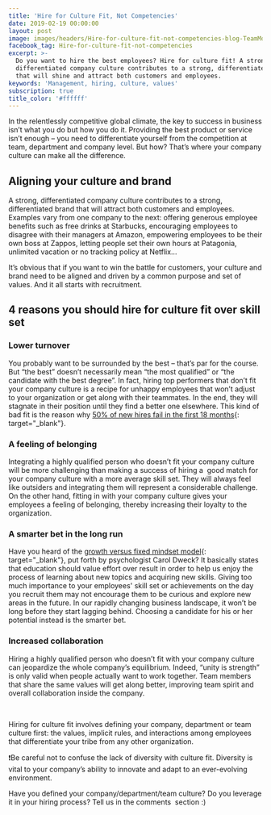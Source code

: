 ```yaml
---
title: 'Hire for Culture Fit, Not Competencies'
date: 2019-02-19 00:00:00
layout: post
image: images/headers/Hire-for-culture-fit-not-competencies-blog-TeamMood.jpg
facebook_tag: Hire-for-culture-fit-not-competencies
excerpt: >-
  Do you want to hire the best employees? Hire for culture fit! A strong,
  differentiated company culture contributes to a strong, differentiated brand
  that will shine and attract both customers and employees.
keywords: 'Management, hiring, culture, values'
subscription: true
title_color: '#ffffff'
---
```


In the relentlessly competitive global climate, the key to success in business isn’t what you do but how you do it. Providing the best product or service isn’t enough – you need to differentiate yourself from the competition at team, department and company level. But how? That’s where your company culture can make all the difference.

## Aligning your culture and brand

A strong, differentiated company culture contributes to a strong, differentiated brand that will attract both customers and employees. Examples vary from one company to the next: offering generous employee benefits such as free drinks at Starbucks, encouraging employees to disagree with their managers at Amazon, empowering employees to be their own boss at Zappos, letting people set their own hours at Patagonia, unlimited vacation or no tracking policy at Netflix…

It’s obvious that if you want to win the battle for customers, your culture and brand need to be aligned and driven by a common purpose and set of values. And it all starts with recruitment. 

## 4 reasons you should hire for culture fit over skill set

### Lower turnover

You probably want to be surrounded by the best – that’s par for the course. But “the best” doesn’t necessarily mean “the most qualified” or “the candidate with the best degree”. In fact, hiring top performers that don’t fit your company culture is a recipe for unhappy employees that won’t adjust to your organization or get along with their teammates. In the end, they will stagnate in their position until they find a better one elsewhere. This kind of bad fit is the reason why [50% of new hires fail in the first 18 months](https://www.forbes.com/sites/danschawbel/2012/01/23/89-of-new-hires-fail-because-of-their-attitude/#56acdf3f137a){: target="_blank"}.

### A feeling of belonging

Integrating a highly qualified person who doesn’t fit your company culture will be more challenging than making a success of hiring a  good match for your company culture with a more average skill set. They will always feel like outsiders and integrating them will represent a considerable challenge. On the other hand, fitting in with your company culture gives your employees a feeling of belonging, thereby increasing their loyalty to the organization.

### A smarter bet in the long run

Have you heard of the [growth versus fixed mindset model](https://www.youtube.com/watch?v=KUWn_TJTrnU&amp;feature=youtu.be){: target="_blank"}, put forth by psychologist Carol Dweck? It basically states that education should value effort over result in order to help us enjoy the process of learning about new topics and acquiring new skills. Giving too much importance to your employees' skill set or achievements on the day you recruit them may not encourage them to be curious and explore new areas in the future. In our rapidly changing business landscape, it won’t be long before they start lagging behind. Choosing a candidate for his or her potential instead is the smarter bet.

### Increased collaboration

Hiring a highly qualified person who doesn’t fit with your company culture can jeopardize the whole company’s equilibrium. Indeed, “unity is strength” is only valid when people actually want to work together. Team members that share the same values will get along better, improving team spirit and overall collaboration inside the company.

 

Hiring for culture fit involves defining your company, department or team culture first: the values, implicit rules, and interactions among employees that differentiate your tribe from any other organization.

❗Be careful not to confuse the lack of diversity with culture fit. Diversity is vital to your company’s ability to innovate and adapt to an ever-evolving environment.

Have you defined your company/department/team culture? Do you leverage it in your hiring process? Tell us in the comments  section :)
